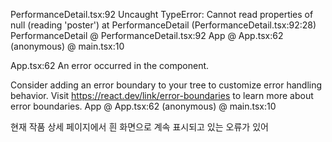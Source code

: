 PerformanceDetail.tsx:92 Uncaught TypeError: Cannot read properties of null (reading 'poster')
    at PerformanceDetail (PerformanceDetail.tsx:92:28)
PerformanceDetail	@	PerformanceDetail.tsx:92
<PerformanceDetail>
App	@	App.tsx:62
<App>
(anonymous)	@	main.tsx:10

App.tsx:62 An error occurred in the <PerformanceDetail> component.

Consider adding an error boundary to your tree to customize error handling behavior.
Visit https://react.dev/link/error-boundaries to learn more about error boundaries.
<PerformanceDetail>
App	@	App.tsx:62
<App>
(anonymous)	@	main.tsx:10


현재 작품 상세 페이지에서 흰 화면으로 계속 표시되고 있는 오류가 있어